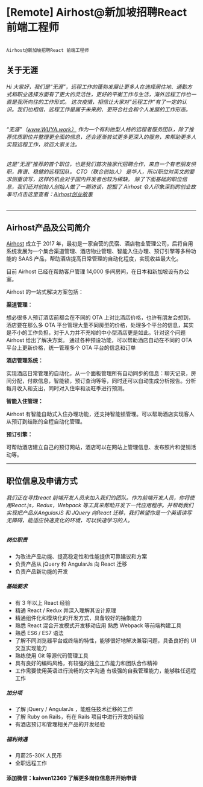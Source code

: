 # [Remote] Airhost@新加坡招聘React 前端工程师

```

Airhost@新加坡招聘React 前端工程师

```

## 关于无涯

###### Hi 大家好，我们是“无涯”，远程工作的蓬勃发展让更多人在选择居住地、通勤方式和职业选择方面有了更大的灵活性，更好的平衡工作与生活，海外远程工作也一直是我所向往的工作形式。 这次疫情，相信让大家对“远程工作”有了一定的认识。我们也相信，远程工作是属于未来的、更符合社会和个人发展的工作形态。

######  “无涯”（www.WUYA.work） 作为一个有利他型人格的远程者服务团队，除了推荐优质职位并整理更全面的信息，还会逐渐尝试更多更深入的服务，来帮助更多人实现远程工作，欢迎大家关注。

###### 这是“无涯”推荐的首个职位，也是我们首次独家代招聘合作，来自一个有老朋友供职，靠谱、稳健的远程团队。 CTO（联合创始人） 是华人，所以职位对英文的要求侧重读写，这样的机会对于国内开发者也较为稀缺。 除了下面基础的职位信息，我们还对创始人创始人做了一期访谈，挖掘了 Airhost 令人印象深刻的创业故事可点击这里查看：[Airhost创业故事](https://eleduck.com/posts/erdf2w)



---



## **Airhost产品及公司简介**

[Airhost](https://airhost.co/)  成立于 2017 年，最初是一家自营的民宿、酒店物业管理公司，后将自用系统发展为一个集合渠道管理、酒店物业管理、智能入住办理、预订引擎等多种功能的 SAAS 产品，帮助酒店提高日常管理的自动化程度，实现收益最大化。

目前 Airhost 已经在帮助客户管理 14,000 多间房间，在日本和新加坡设有办公室。

Airhost 的一站式解决方案包括：

**渠道管理：**

想必很多人预订酒店前都会在不同的 OTA 上对比酒店价格，也许有朋友会想到，酒店要在那么多 OTA 平台管理大量不同房型的价格，处理多个平台的信息，其实是不小的工作负担，对于人力并不充裕的中小型酒店更是如此。针对这个问题 Airhost 给出了解决方案。 通过各种预设功能，可以帮助酒店自动在不同的 OTA 平台上更新价格，统一管理多个 OTA 平台的信息和订单

**酒店管理系统：**

实现酒店日常管理的自动化，从一个面板管理所有自动同步的信息：聊天记录，房间分配，付款信息，智能锁，预订查询等等，同时还可以自动生成分析报告。分析每月收入和支出，同时对入住率和淡旺季进行预测。

**智能入住管理：**

Airhost 有智能自助式入住办理功能，还支持智能锁管理。可以帮助酒店实现客人从预订到结账的全程自动化管理。

**预订引擎：**

可帮助酒店建立自己的预订网站，酒店可以在网站上管理信息、发布照片和促销活动等。



---

## **职位信息及申请方式**

###### 我们正在寻找react 前端开发人员来加入我们的团队。作为前端开发人员，你将使用React.js，Redux，Webpack 等工具来帮助开发下一代应用程序。并帮助我们实现把产品从AngularJS 和 JQuery 向React 迁移，我们希望你是一个英语读写无障碍，能适应快速变化的环境，可以快速学习的人。

##### **岗位职责**

- 为改进产品功能、提高稳定性和性能提供可靠建议和方案
- 负责产品从 jQuery 和 AngularJs 向 React 迁移
- 负责产品新功能的开发

##### 基础要求

- 有 3 年以上 React 经验
- 精通 React / Redux 并深入理解其设计原理
- 精通组件化和模块化的开发方式，具备较好的抽象能力
- 熟悉 React 混合开发模式开发移动应用 熟悉 Webpack 等前端构建工具
- 熟悉 ES6 / ES7 语法
- 了解不同浏览器平台或终端的特性，能够很好地解决兼容问题，具备良好的 UI 交互实现能力
- 熟练使用 Git 等源代码管理工具
- 具有良好的编码风格，有较强的独立工作能力和团队合作精神
- 工作需要使用英语进行流畅的文字沟通 有极强的自我管理能力，能够胜任远程工作

##### 加分项

- 了解 jQuery / AngularJs ，能胜任技术迁移的工作
- 了解 Ruby on Rails，有在 Rails 项目中进行开发的经验
- 有酒店预订和管理相关产品的开发经验

##### 福利待遇

- 月薪25-30K 人民币
- 全职远程工作

#### **添加微信：kaiwen12369 了解更多岗位信息并开始申请**

